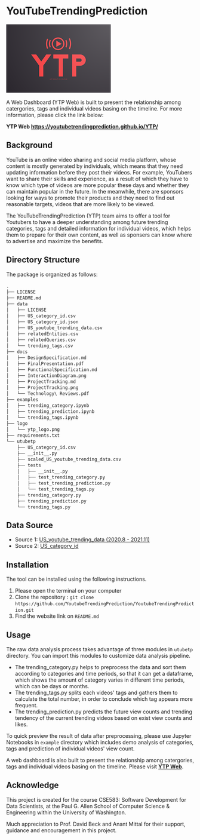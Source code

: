 # YouTubeTrendingPrediction

<img src="logo/ytp_logo.png?raw=true" alt="logo" title="Title"  />

A Web Dashboard (YTP Web) is built to present the relationship among catergories, tags and individual videos basing on the timeline. For more information, please click the link below: 

**YTP Web https://youtubetrendingprediction.github.io/YTP/**



## Background

YouTube is an online video sharing and social media platform, whose content is mostly generated by individuals, which means that they need updating information before they post their videos. For example, YouTubers want to share their skills and experience, as a result of which they have to know which type of videos are more popular these days and whether they can maintain popular in the future. In the meanwhile, there are sponsors looking for ways to promote their products and they need to find out reasonable targets, videos that are more likely to be viewed.

The YouTubeTrendingPrediction (YTP) team aims to offer a tool for Youtubers to have a deeper understanding among future trending categories, tags and detailed information for individual videos, which helps them to prepare for their own content, as well as sponsers can know where to advertise and maximize the benefits.



## Directory Structure

The package is organized as follows:

```
.
├── LICENSE
├── README.md
├── data
│   ├── LICENSE
│   ├── US_category_id.csv
│   ├── US_category_id.json
│   ├── US_youtube_trending_data.csv
│   ├── relatedEntities.csv
│   ├── relatedQueries.csv
│   └── trending_tags.csv
├── docs
│   ├── DesignSpecification.md
│   ├── FinalPresentation.pdf
│   ├── FunctionalSpecification.md
│   ├── InteractionDiagram.png
│   ├── ProjectTracking.md
│   ├── ProjectTracking.png
│   └── Technology\ Reviews.pdf
├── examples
│   ├── trending_category.ipynb
│   ├── trending_prediction.ipynb
│   └── trending_tags.ipynb
├── logo
│   └── ytp_logo.png
├── requirements.txt
└── utubetp
    ├── US_category_id.csv
    ├── __init__.py
    ├── scaled_US_youtube_trending_data.csv
    ├── tests
    │   ├── __init__.py
    │   ├── test_trending_category.py
    │   ├── test_trending_prediction.py
    │   └── test_trending_tags.py
    ├── trending_category.py
    ├── trending_prediction.py
    └── trending_tags.py

```



## Data Source

* Source 1: [US_youtube_trending_data (2020.8 - 2021.11)](https://www.kaggle.com/rsrishav/youtube-trending-video-dataset)
* Source 2: [US_category_id](https://www.kaggle.com/rsrishav/youtube-trending-video-dataset)




## Installation

The tool can be installed using the following instructions.

 1. Please open the terminal on your computer
 2. Clone the repository : `git clone https://github.com/YoutubeTrendingPrediction/YoutubeTrendingPrediction.git`
 3. Find the website link on `README.md`




## Usage

The raw data analysis process takes advantage of three modules in `utubetp` directory. You can import this modules to customize data analysis pipeline.

* The trending_category.py helps to preprocess the data and sort them according to categories and time periods, so that it can get a dataframe, which shows the amount of category varies in different time periods, which can be days or months.
* The trending_tags.py splits each videos' tags and gathers them to calculate the total number, in order to conclude which tag appears more frequent.
* The trending_prediction.py predicts the future view counts and trending tendency of the current trending videos based on exist view counts and likes.

To quick preview the result of data after preprocessing, please use Jupyter Notebooks in `example` directory which includes demo analysis of categories, tags and prediction of  individual videos' view count.

A web dashboard is also built to present the relationship among catergories, tags and individual videos basing on the timeline. Please visit **[YTP Web](https://youtubetrendingprediction.github.io/YTP/)**.




## Acknowledge

This project is created for the course CSE583: Software Development for Data Scientists, at the Paul G. Allen School of Computer Science & Engineering within the University of Washington. 

Much appreciation to Prof. David Beck and Anant Mittal for their support, guidance and encouragement in this project.

